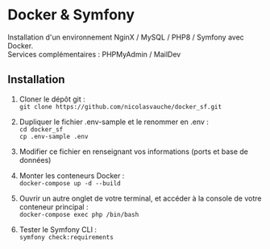 # Docker & Symfony  
Installation d'un environnement NginX / MySQL / PHP8 / Symfony avec Docker.  
Services complémentaires : PHPMyAdmin / MailDev  

## Installation  
1. Cloner le dépôt git :  
`git clone https://github.com/nicolasvauche/docker_sf.git`  

2. Dupliquer le fichier .env-sample et le renommer en .env :  
`cd docker_sf`  
`cp .env-sample .env`  

3. Modifier ce fichier en renseignant vos informations (ports et base de données)  

4. Monter les conteneurs Docker :  
`docker-compose up -d --build`  

5. Ouvrir un autre onglet de votre terminal, et accéder à la console de votre conteneur principal :  
`docker-compose exec php /bin/bash`  

6. Tester le Symfony CLI :  
`symfony check:requirements`  
